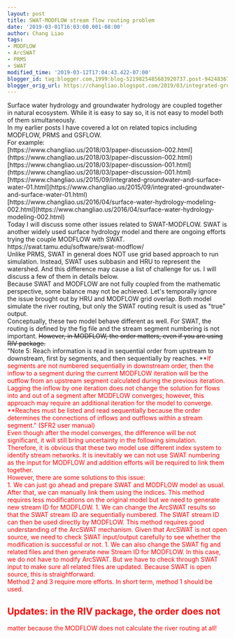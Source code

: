```yaml
---
layout: post
title: SWAT-MODFLOW stream flow routing problem
date: '2019-03-01T16:03:00.001-08:00'
author: Chang Liao
tags:
- MODFLOW
- ArcSWAT
- PRMS
- SWAT
modified_time: '2019-03-12T17:04:43.422-07:00'
blogger_id: tag:blogger.com,1999:blog-5219825485683920737.post-942483677787690714
blogger_orig_url: https://changliao.blogspot.com/2019/03/integrated-groundwater-and-surface-water-01.html
---
```


<div>Surface water hydrology and groundwater hydrology are coupled together in 
natural ecosystem. While it is easy to say so, it is not easy to model both of 
them simultaneously.<div> 
<div>In my earlier posts I have covered a lot on related topics including 
MODFLOW, PRMS and GSFLOW.<div> 
<div>For example: 
<div>[https://www.changliao.us/2018/03/paper-discussion-002.html](https://www.changliao.us/2018/03/paper-discussion-002.html)<div>[https://www.changliao.us/2018/03/paper-discussion-001.html](https://www.changliao.us/2018/03/paper-discussion-001.html)<div>[https://www.changliao.us/2015/09/integrated-groundwater-and-surface-water-01.html](https://www.changliao.us/2015/09/integrated-groundwater-and-surface-water-01.html)<div>[https://www.changliao.us/2016/04/surface-water-hydrology-modeling-002.html](https://www.changliao.us/2016/04/surface-water-hydrology-modeling-002.html)<div> 
<div>Today I will discuss some other issues related to SWAT-MODFLOW. SWAT is 
another widely used surface hydrology model and there are ongoing efforts 
trying the couple MODFLOW with 
SWAT.<div>https://swat.tamu.edu/software/swat-modflow/<div> 
<div>Unlike PRMS, SWAT in general does NOT use grid based approach to run 
simulation. Instead, SWAT uses subbasin and HRU to represent the watershed. 
And this difference may cause a list of challenge for us. I will discuss a few 
of them in details below.<div> 
<div>Because SWAT and MODFLOW are not fully coupled from the mathematic 
perspective, some balance may not be achieved. Let's temporally ignore the 
issue brought out by HRU and MODFLOW grid overlap. Both model simulate the 
river routing, but only the SWAT routing result is used as "true" output. 
<div> 
<div>Conceptually, these two model behave different as well. For SWAT, the 
routing is defined by the fig file and the stream segment numbering is not 
important. <strike>However, in MODFLOW, the order matters, even if you are 
using RIV package.</strike><div> 
"Note 5: Reach information is read in sequential order from upstream to 
downstream, first by segments, and then sequentially by reaches. **<span 
style="color: red;">If segments are not numbered sequentially in downstream 
order, then the inflow to a segment during the current MODFLOW iteration will 
be the outflow from an upstream segment calculated during the previous 
iteration. Lagging the inflow by one iteration does not change the solution 
for flows into and out of a segment after MODFLOW converges; however, this 
approach may require an additional iteration for the model to converge. 
**Reaches must be listed and read sequentially because the order determines 
the connections of inflows and outflows within a stream segment." (SFR2 user 
manual) 
<div> 
<div>Even though after the model converges, the difference will be not 
significant, it will still bring uncertainty in the following simulation.<div> 
<div>Therefore, it is obvious that these two model use different index system 
to identify stream networks. It is inevitably we can not use SWAT numbering as 
the input for MODFLOW and addition efforts will be required to link them 
together.<div> 
<div>However, there are some solutions to this issue:<div>1. We can just go 
ahead and prepare SWAT and MODFLOW model as usual. After that, we can manually 
link them using the indices. This method requires less modifications on the 
original model but we need to generate new stream ID for MODFLOW. 
1. We can change the ArcSWAT results so that the SWAT stream ID are 
sequentially numbered. The SWAT stream ID can then be used directly by 
MODFLOW. This method requires good understanding of the ArcSWAT mechanism. 
Given that ArcSWAT is not open source, we need to check SWAT input/output 
carefully to see whether the modification is successful or not. 
1. We can also change the SWAT fig and related files and then generate new 
Stream ID for MODFLOW. In this case, we do not have to modify ArcSWAT. But we 
have to check through SWAT input to make sure all related files are updated. 
Because SWAT is open source, this is straightforward. 
<div>Method 2 and 3 require more efforts. In short term, method 1 should be 
used. 

## <span style="color: red;">Updates: in the RIV package, the order does not 
matter because the MODFLOW does not calculate the river routing at all! 
<b><span style="color: red;"> 
</b><div> 
<div> 
<div> 
<div> 